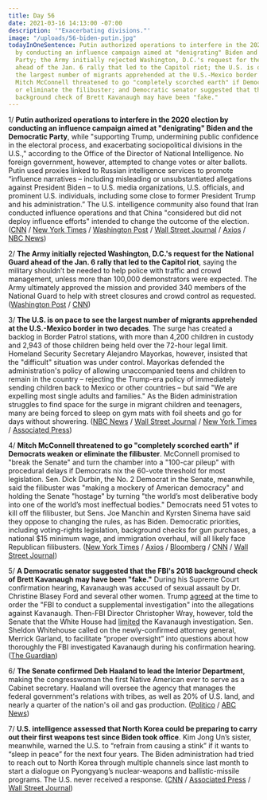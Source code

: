 ```yaml
---
title: Day 56
date: 2021-03-16 14:13:00 -07:00
description: '"Exacerbating divisions."'
image: "/uploads/56-biden-putin.jpg"
todayInOneSentence: Putin authorized operations to interfere in the 2020 election
  by conducting an influence campaign aimed at "denigrating" Biden and the Democratic
  Party; the Army initially rejected Washington, D.C.'s request for the National Guard
  ahead of the Jan. 6 rally that led to the Capitol riot; the U.S. is on pace to see
  the largest number of migrants apprehended at the U.S.-Mexico border in two decades;
  Mitch McConnell threatened to go "completely scorched earth" if Democrats weaken
  or eliminate the filibuster; and Democratic senator suggested that the FBI's 2018
  background check of Brett Kavanaugh may have been "fake."
---
```


1/ **Putin authorized operations to interfere in the 2020 election by conducting an influence campaign aimed at "denigrating" Biden and the Democratic Party**, while "supporting Trump, undermining public confidence in the electoral process, and exacerbating sociopolitical divisions in the U.S.," according to the Office of the Director of National Intelligence. No foreign government, however, attempted to change votes or alter ballots. Putin used proxies linked to Russian intelligence services to promote “influence narratives – including misleading or unsubstantiated allegations against President Biden – to U.S. media organizations, U.S. officials, and prominent U.S. individuals, including some close to former President Trump and his administration.” The U.S. intelligence community also found that Iran conducted influence operations and that China "considered but did not deploy influence efforts" intended to change the outcome of the election. ([CNN](https://www.cnn.com/2021/03/16/politics/us-election-intel-report/index.html) / [New York Times](https://www.nytimes.com/live/2021/03/16/us/biden-news-today/putin-authorized-extensive-election-influence-campaign-intelligence-report-says) / [Washington Post](https://www.washingtonpost.com/national-security/intelligence-assessment-2020-election-russia-iran/2021/03/16/a2650478-8662-11eb-bfdf-4d36dab83a6d_story.html) / [Wall Street Journal](https://www.wsj.com/articles/putin-authorized-influence-operations-to-hurt-bidens-2020-candidacy-report-says-11615918958) / [Axios](https://www.axios.com/2020-election-interference-russia-china-iran-b8c620c0-49a6-4031-afec-e3ab3303f5a3.html) / [NBC News](https://www.nbcnews.com/politics/national-security/u-s-intel-agencies-say-russia-tried-help-trump-china-n1261234))

2/ **The Army initially rejected Washington, D.C.'s request for the National Guard ahead of the Jan. 6 rally that led to the Capitol riot**, saying the military shouldn’t be needed to help police with traffic and crowd management, unless more than 100,000 demonstrators were expected. The Army ultimately approved the mission and provided 340 members of the National Guard to help with street closures and crowd control as requested. ([Washington Post](https://www.washingtonpost.com/national-security/capitol-riot-dc-national-guard-memo/2021/03/16/80949750-82de-11eb-bb5a-ad9a91faa4ef_story.html) / [CNN](https://www.cnn.com/2021/03/16/politics/army-dc-request-national-guard-january-6/))

3/ **The U.S. is on pace to see the largest number of migrants apprehended at the U.S.-Mexico border in two decades**. The surge has created a backlog in Border Patrol stations, with more than 4,200 children in custody and 2,943 of those children being held over the 72-hour legal limit. Homeland Security Secretary Alejandro Mayorkas, however, insisted that the "difficult" situation was under control.  Mayorkas defended the administration's policy of allowing unaccompanied teens and children to remain in the country – rejecting the Trump-era policy of immediately sending children back to Mexico or other countries – but said "We are expelling most single adults and families." As the Biden administration struggles to find space for the surge in migrant children and teenagers, many are being forced to sleep on gym mats with foil sheets and go for days without showering. ([NBC News](https://www.nbcnews.com/politics/immigration/southwest-border-crossings-pace-highest-levels-20-years-biden-admin-n1261192) / [Wall Street Journal](https://www.wsj.com/articles/illegal-border-crossings-near-two-decade-high-mayorkas-says-11615910892) / [New York Times](https://www.nytimes.com/2021/03/15/us/border-migrant-children-texas.html) / [Associated Press](https://apnews.com/article/alejandro-mayorkas-defends-us-border-surge-handling-22d6c52cf738be791572474ee63843f4))

4/ **Mitch McConnell threatened to go "completely scorched earth" if Democrats weaken or eliminate the filibuster**. McConnell promised to "break the Senate" and turn the chamber into a "100-car pileup" with procedural delays if Democrats nix the 60-vote threshold for most legislation. Sen. Dick Durbin, the No. 2 Democrat in the Senate, meanwhile, said the filibuster was "making a mockery of American democracy" and holding the Senate "hostage" by turning "the world’s most deliberative body into one of the world’s most ineffectual bodies." Democrats need 51 votes to kill off the filibuster, but Sens. Joe Manchin and Kyrsten Sinema have said they oppose to changing the rules, as has Biden. Democratic priorities, including voting-rights legislation, background checks for gun purchases, a national $15 minimum wage, and immigration overhaul, will all likely face Republican filibusters. ([New York Times](https://www.nytimes.com/2021/03/16/us/politics/mcconnell-warns-of-scorched-earth-senate-if-democrats-change-filibuster-rules.html) / [Axios](https://www.axios.com/filibuster-senate-abolish-manchin-sinema-mcconnell-0eb3aed7-02e2-4443-8d77-fa3335e3bd61.html) / [Bloomberg](https://www.bloomberg.com/news/articles/2021-03-16/mcconnell-warns-gop-will-retaliate-if-democrats-end-filibuster?sref=MIBMEEoj) / [CNN](https://www.cnn.com/2021/03/16/politics/mitch-mcconnell-filibuster-comments/index.html) / [Wall Street Journal](https://www.wsj.com/articles/mcconnell-threatens-pileup-if-democrats-change-filibuster-rules-11615908931))

5/ **A Democratic senator suggested that the FBI's 2018 background check of Brett Kavanaugh may have been "fake."** During his Supreme Court confirmation hearing, Kavanaugh was accused of sexual assault by Dr. Christine Blasey Ford and several other women. Trump [agreed](https://whatthefuckjusthappenedtoday.com/2018/09/28/day-617/#2-trump-agreed-to-order-the-fbi-to-i) at the time to order the "FBI to conduct a supplemental investigation" into the allegations against Kavanaugh. Then-FBI Director Christopher Wray, however, told the Senate that the White House had [limited](https://whatthefuckjusthappenedtoday.com/2018/10/10/day-629/#fbi-director-christopher-wray-told-t) the Kavanaugh investigation. Sen. Sheldon Whitehouse called on the newly-confirmed attorney general, Merrick Garland, to facilitate “proper oversight” into questions about how thoroughly the FBI investigated Kavanaugh during his confirmation hearing. ([The Guardian](https://www.theguardian.com/us-news/2021/mar/16/fbi-brett-kavanaugh-background-check-fake))

6/ **The Senate confirmed Deb Haaland to lead the Interior Department**, making the congresswoman the first Native American ever to serve as a Cabinet secretary. Haaland will oversee the agency that manages the federal government's relations with tribes, as well as 20% of U.S. land, and nearly a quarter of the nation's oil and gas production. ([Politico](https://www.politico.com/news/2021/03/15/deb-haaland-first-native-american-presidential-cabinet-476165) / [ABC News](https://abcnews.go.com/Politics/rep-deb-haaland-poised-make-history-native-american/story?id=76463810))

7/ **U.S. intelligence assessed that North Korea could be preparing to carry out their first weapons test since Biden took office**. Kim Jong Un’s sister, meanwhile, warned the U.S. to “refrain from causing a stink” if it wants to “sleep in peace” for the next four years. The Biden administration had tried to reach out to North Korea through multiple channels since last month to start a dialogue on Pyongyang’s nuclear-weapons and ballistic-missile programs. The U.S. never received a response. ([CNN](https://www.cnn.com/2021/03/16/politics/us-north-korea-assessment/) / [Associated Press](https://apnews.com/article/north-korea-kim-yo-jong-message-to-us-9ace712d14a96bfbe180e666e0d20612) / [Wall Street Journal](https://www.wsj.com/articles/kim-jong-uns-sister-warns-u-s-not-to-cause-a-stink-with-north-korea-11615901802))